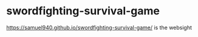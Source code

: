 # swordfighting-survival-game
https://samuel940.github.io/swordfighting-survival-game/ is the websight
